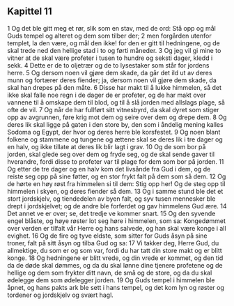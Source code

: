 ## Kapittel 11

1 Og det ble gitt meg et rør, slik som en stav, med de ord: Stå opp og mål Guds tempel og alteret og dem som tilber der;
2 men forgården utenfor templet, la den være, og mål den ikke! for den er gitt til hedningene, og de skal trede ned den hellige stad i to og førti måneder.
3 Og jeg vil gi mine to vitner at de skal være profeter i tusen to hundre og seksti dager, kledd i sekk.
4 Dette er de to oljetrær og de to lysestaker som står for jordens herre.
5 Og dersom noen vil gjøre dem skade, da går det ild ut av deres munn og fortærer deres fiender; ja, dersom noen vil gjøre dem skade, da skal han drepes på den måte.
6 Disse har makt til å lukke himmelen, så det ikke skal falle noe regn i de dager de er profeter, og de har makt over vannene til å omskape dem til blod, og til å slå jorden med allslags plage, så ofte de vil.
7 Og når de har fullført sitt vitnesbyrd, da skal dyret som stiger opp av avgrunnen, føre krig mot dem og seire over dem og drepe dem.
8 Og deres lik skal ligge på gaten i den store by, den som i åndelig mening kalles Sodoma og Egypt, der hvor og deres herre ble korsfestet.
9 Og noen blant folkene og stammene og tungene og ættene skal se deres lik i tre dager og en halv, og ikke tillate at deres lik blir lagt i grav.
10 Og de som bor på jorden, skal glede seg over dem og fryde seg, og de skal sende gaver til hverandre, fordi disse to profeter var til plage for dem som bor på jorden.
11 Og etter de tre dager og en halv kom det livsånde fra Gud i dem, og de reiste seg opp på sine føtter, og en stor frykt falt på dem som så dem.
12 Og de hørte en høy røst fra himmelen si til dem: Stig opp her! Og de steg opp til himmelen i skyen, og deres fiender så dem.
13 Og i samme stund ble det et stort jordskjelv, og tiendedelen av byen falt, og syv tusen mennesker ble drept i jordskjelvet; og de andre ble forferdet og gav himmelens Gud ære.
14 Det annet ve er over; se, det tredje ve kommer snart.
15 Og den syvende engel blåste, og høye røster lot seg høre i himmelen, som sa: Kongedømmet over verden er tilfalt vår Herre og hans salvede, og han skal være konge i all evighet.
16 Og de fire og tyve eldste, som sitter for Guds åsyn på sine troner, falt på sitt åsyn og tilba Gud og sa:
17 Vi takker deg, Herre Gud, du allmektige, du som er og som var, fordi du har tatt din store makt og er blitt konge.
18 Og hedningene er blitt vrede, og din vrede er kommet, og den tid da de døde skal dømmes, og da du skal lønne dine tjenere profetene og de hellige og dem som frykter ditt navn, de små og de store, og da du skal ødelegge dem som ødelegger jorden.
19 Og Guds tempel i himmelen ble åpnet, og hans pakts ark ble sett i hans tempel, og det kom lyn og røster og tordener og jordskjelv og svært hagl.
